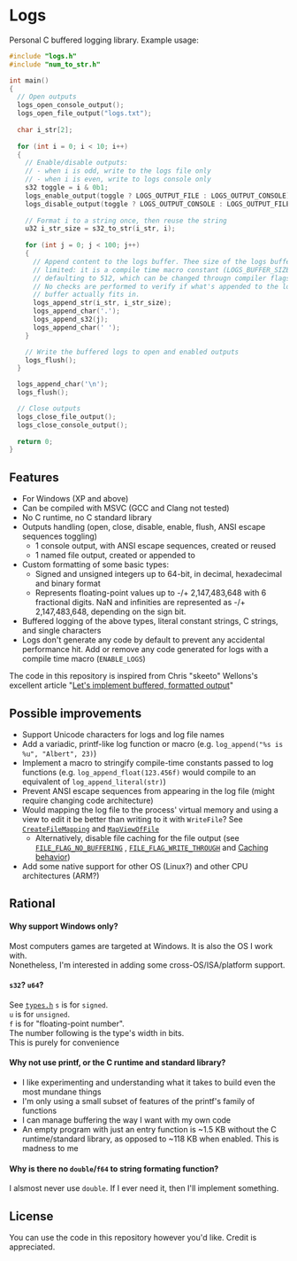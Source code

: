 # Logs
Personal C buffered logging library.
Example usage:
```C
#include "logs.h"
#include "num_to_str.h"

int main()
{
  // Open outputs
  logs_open_console_output();
  logs_open_file_output("logs.txt");
  
  char i_str[2];
  
  for (int i = 0; i < 10; i++)
  {
    // Enable/disable outputs:
    // - when i is odd, write to the logs file only
    // - when i is even, write to logs console only
    s32 toggle = i & 0b1;
    logs_enable_output(toggle ? LOGS_OUTPUT_FILE : LOGS_OUTPUT_CONSOLE);
    logs_disable_output(toggle ? LOGS_OUTPUT_CONSOLE : LOGS_OUTPUT_FILE);
    
    // Format i to a string once, then reuse the string
    u32 i_str_size = s32_to_str(i_str, i);
    
    for (int j = 0; j < 100; j++)
    {
      // Append content to the logs buffer. Thee size of the logs buffer is
      // limited: it is a compile time macro constant (LOGS_BUFFER_SIZE)
      // defaulting to 512, which can be changed througn compiler flags.
      // No checks are performed to verify if what's appended to the logs
      // buffer actually fits in.
      logs_append_str(i_str, i_str_size);
      logs_append_char('.');
      logs_append_s32(j);
      logs_append_char(' ');
    }

    // Write the buffered logs to open and enabled outputs
    logs_flush();
  }

  logs_append_char('\n');
  logs_flush();

  // Close outputs
  logs_close_file_output();
  logs_close_console_output();
  
  return 0;
}
```

## Features
- For Windows (XP and above)
- Can be compiled with MSVC (GCC and Clang not tested)
- No C runtime, no C standard library
- Outputs handling (open, close, disable, enable, flush, ANSI escape sequences toggling)
  - 1 console output, with ANSI escape sequences, created or reused
  - 1 named file output, created or appended to
- Custom formatting of some basic types:
  - Signed and unsigned integers up to 64-bit, in decimal, hexadecimal and binary format
  - Represents floating-point values up to -/+ 2,147,483,648 with 6 fractional digits.
    NaN and infinities are represented as -/+ 2,147,483,648, depending on the sign bit.
- Buffered logging of the above types, literal constant strings, C strings, and single characters
- Logs don't generate any code by default to prevent any accidental performance hit. Add or remove
  any code generated for logs with a compile time macro (`ENABLE_LOGS`)

The code in this repository is inspired from Chris "skeeto" Wellons's excellent article
"[Let's implement buffered, formatted output](https://nullprogram.com/blog/2023/02/13/)"


## Possible improvements
- Support Unicode characters for logs and log file names
- Add a variadic, printf-like log function or macro (e.g. `log_append("%s is %u", "Albert", 23)`)
- Implement a macro to stringify compile-time constants passed to log functions
  (e.g. `log_append_float(123.456f)` would compile to an equivalent of `log_append_literal(str)`)
- Prevent ANSI escape sequences from appearing in the log file (might require changing code architecture)
- Would mapping the log file to the process' virtual memory and using a view to edit it be better
  than writing to it with `WriteFile`? See [`CreateFileMapping`](https://learn.microsoft.com/en-us/windows/win32/api/winbase/nf-winbase-createfilemappinga) and
  [`MapViewOfFile`](https://learn.microsoft.com/en-us/windows/win32/api/memoryapi/nf-memoryapi-mapviewoffile)
  - Alternatively, disable file caching for the file output (see
  [`FILE_FLAG_NO_BUFFERING`](https://learn.microsoft.com/en-us/windows/win32/api/fileapi/nf-fileapi-createfilea#FILE_FLAG_NO_BUFFERING)
  ,
  [`FILE_FLAG_WRITE_THROUGH`](`https://learn.microsoft.com/en-us/windows/win32/api/fileapi/nf-fileapi-createfilea#FILE_FLAG_WRITE_THROUGH`)
  and
  [Caching behavior](https://learn.microsoft.com/en-us/windows/win32/api/fileapi/nf-fileapi-createfilea#caching-behavior))
- Add some native support for other OS (Linux?) and other CPU architectures (ARM?)


## Rational
#### Why support Windows only?
Most computers games are targeted at Windows. It is also the OS I work with.  
Nonetheless, I'm interested in adding some cross-OS/ISA/platform support.

#### `s32`? `u64`?
See [`types.h`](types.h)
`s` is for `signed`.  
`u` is for `unsigned`.  
`f` is for "floating-point number".  
The number following is the type's width in bits.  
This is purely for convenience

#### Why not use printf, or the C runtime and standard library?
- I like experimenting and understanding what it takes to build even the most mundane things
- I'm only using a small subset of features of the printf's family of functions
- I can manage buffering the way I want with my own code
- An empty program with just an entry function is ~1.5 KB without the C runtime/standard library, as
  opposed to ~118 KB when enabled. This is madness to me

#### Why is there no `double`/`f64` to string formating function?
I alsmost never use `double`. If I ever need it, then I'll implement something.

## License
You can use the code in this repository however you'd like. Credit is appreciated. 
